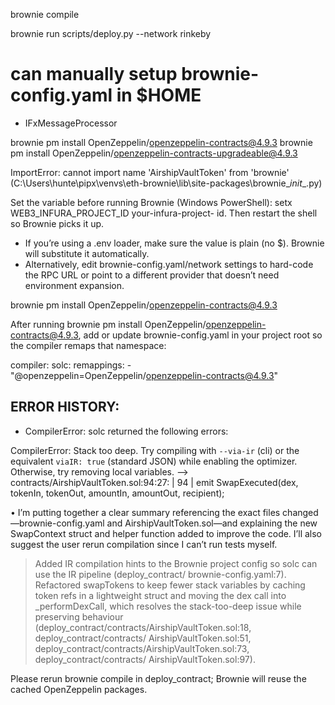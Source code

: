brownie compile

brownie run scripts/deploy.py --network rinkeby

# can manually setup brownie-config.yaml in $HOME

 - IFxMessageProcessor

brownie pm install OpenZeppelin/openzeppelin-contracts@4.9.3
     brownie pm install OpenZeppelin/openzeppelin-contracts-upgradeable@4.9.3


ImportError: cannot import name 'AirshipVaultToken' from 'brownie' (C:\Users\hunte\pipx\venvs\eth-brownie\lib\site-packages\brownie\__init__.py)

Set the variable before running Brownie (Windows PowerShell): setx WEB3_INFURA_PROJECT_ID your-infura-project-
  id. Then restart the shell so Brownie picks it up.
  - If you’re using a .env loader, make sure the value is plain (no $). Brownie will substitute it automatically.
  - Alternatively, edit brownie-config.yaml/network settings to hard-code the RPC URL or point to a different
  provider that doesn’t need environment expansion.


  brownie pm install OpenZeppelin/openzeppelin-contracts@4.9.3

  After running brownie pm
  install OpenZeppelin/openzeppelin-contracts@4.9.3, add or update brownie-config.yaml in your project root so the
  compiler remaps that namespace:

  compiler:
    solc:
      remappings:
        - "@openzeppelin=OpenZeppelin/openzeppelin-contracts@4.9.3"



## ERROR HISTORY:

- CompilerError: solc returned the following errors:

CompilerError: Stack too deep. Try compiling with `--via-ir` (cli) or the equivalent `viaIR: true` (standard JSON) while enabling the optimizer. Otherwise, try removing local variables.
  --> contracts/AirshipVaultToken.sol:94:27:
   |
94 |         emit SwapExecuted(dex, tokenIn, tokenOut, amountIn, amountOut, recipient);

• I’m putting together a clear summary referencing the exact files changed—brownie-config.yaml and
  AirshipVaultToken.sol—and explaining the new SwapContext struct and helper function added to improve the code.
  I’ll also suggest the user rerun compilation since I can’t run tests myself.

> Added IR compilation hints to the Brownie project config so solc can use the IR pipeline (deploy_contract/
  brownie-config.yaml:7). Refactored swapTokens to keep fewer stack variables by caching token refs in a
  lightweight struct and moving the dex call into _performDexCall, which resolves the stack-too-deep issue
  while preserving behaviour (deploy_contract/contracts/AirshipVaultToken.sol:18, deploy_contract/contracts/
  AirshipVaultToken.sol:51, deploy_contract/contracts/AirshipVaultToken.sol:73, deploy_contract/contracts/
  AirshipVaultToken.sol:97).

  Please rerun brownie compile in deploy_contract; Brownie will reuse the cached OpenZeppelin packages.
